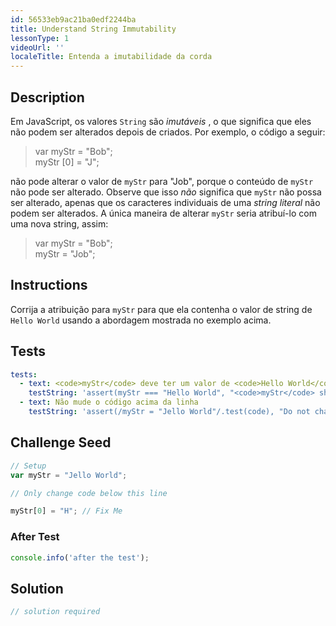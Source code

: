 ```yaml
---
id: 56533eb9ac21ba0edf2244ba
title: Understand String Immutability
lessonType: 1
videoUrl: ''
localeTitle: Entenda a imutabilidade da corda
---
```


## Description
<section id="description"> Em JavaScript, os valores <code>String</code> são <dfn>imutáveis</dfn> , o que significa que eles não podem ser alterados depois de criados. Por exemplo, o código a seguir: <blockquote> var myStr = &quot;Bob&quot;; <br> myStr [0] = &quot;J&quot;; </blockquote> não pode alterar o valor de <code>myStr</code> para &quot;Job&quot;, porque o conteúdo de <code>myStr</code> não pode ser alterado. Observe que isso <em>não</em> significa que <code>myStr</code> não possa ser alterado, apenas que os caracteres individuais de uma <dfn>string literal</dfn> não podem ser alterados. A única maneira de alterar <code>myStr</code> seria atribuí-lo com uma nova string, assim: <blockquote> var myStr = &quot;Bob&quot;; <br> myStr = &quot;Job&quot;; </blockquote></section>

## Instructions
<section id="instructions"> Corrija a atribuição para <code>myStr</code> para que ela contenha o valor de string de <code>Hello World</code> usando a abordagem mostrada no exemplo acima. </section>

## Tests
<section id='tests'>

```yml
tests:
  - text: <code>myStr</code> deve ter um valor de <code>Hello World</code>
    testString: 'assert(myStr === "Hello World", "<code>myStr</code> should have a value of <code>Hello World</code>");'
  - text: Não mude o código acima da linha
    testString: 'assert(/myStr = "Jello World"/.test(code), "Do not change the code above the line");'

```

</section>

## Challenge Seed
<section id='challengeSeed'>

<div id='js-seed'>

```js
// Setup
var myStr = "Jello World";

// Only change code below this line

myStr[0] = "H"; // Fix Me

```

</div>


### After Test
<div id='js-teardown'>

```js
console.info('after the test');
```

</div>

</section>

## Solution
<section id='solution'>

```js
// solution required
```
</section>
